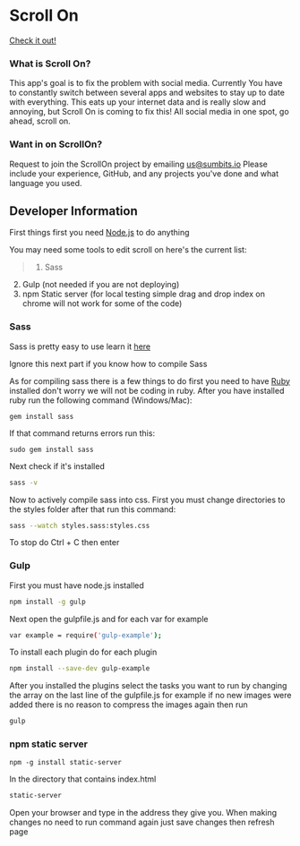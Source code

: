 # Scroll On
[Check it out!](http://scrllon.com)

### What is Scroll On?
This app's goal is to fix the problem with social media. Currently You have to constantly switch between several
apps and websites to stay up to date with everything. This eats up your internet data and is really slow and 
annoying, but Scroll On is coming to fix this! All social media in one spot, go ahead, scroll on.

### Want in on ScrollOn?
Request to join the ScrollOn project by emailing us@sumbits.io
Please include your experience, GitHub, and any projects you've done and what language you used.

## Developer Information
First things first you need [Node.js](https://nodejs.org/en/) to do anything

You may need some tools to edit scroll on here's the current list:
>1. Sass
2. Gulp (not needed if you are not deploying)
3. npm Static server (for local testing simple drag and drop index on chrome will not work for some of the code)

### Sass
Sass is pretty easy to use learn it [here](http://sass-lang.com)

Ignore this next part if you know how to compile Sass


As for compiling sass there is a few things to do first you need to have 
[Ruby](https://www.ruby-lang.org/en/downloads/) installed don't worry we will not be coding in ruby. After you have
installed ruby run the following command (Windows/Mac):
        
    gem install sass
If that command returns errors run this:
        
    sudo gem install sass
Next check if it's installed
```sh
sass -v
```
Now to actively compile sass into css. First you must change directories to the styles folder after that run
this command:
```sh
sass --watch styles.sass:styles.css
```
To stop do Ctrl + C then enter

### Gulp
First you must have node.js installed
```sh
npm install -g gulp
 ```   
Next open the gulpfile.js and for each var for example
```sh
var example = require('gulp-example');
```
To install each plugin do for each plugin
```sh
npm install --save-dev gulp-example
```
After you installed the plugins select the tasks you want to run by changing the array on the last line of the 
gulpfile.js for example if no new images were added there is no reason to compress the images again then run
```sh
gulp
```    
### npm static server
    npm -g install static-server
In the directory that contains index.html
```sh
static-server
```
Open your browser and type in the address they give you. When making changes no need to run command again just
save changes then refresh page


        
 

